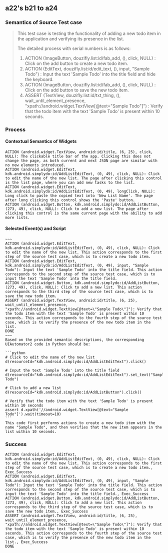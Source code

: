 ## a22's b21 to a24

### Semantics of Source Test case
> This test case is testing the functionality of adding a new todo item in the application and verifying its presence in the list.
> 
> The detailed process with serial numbers is as follows:
> 
> 1. ACTION (ImageButton, douzifly.list:id/fab_add, (), click, NULL) : Click on the add button to create a new todo item.
> 2. ACTION (EditText, douzifly.list:id/edit_text, (), input, "Sample Todo") : Input the text 'Sample Todo' into the title field and hide the keyboard.
> 3. ACTION (ImageButton, douzifly.list:id/fab_add, (), click, NULL) : Click on the add button to save the new todo item.
> 4. ASSERT (TextView, douzifly.list:id/txt_thing, (), wait_until_element_presence, "xpath://android.widget.TextView[@text=\"Sample Todo\"]") : Verify that the todo item with the text 'Sample Todo' is present within 10 seconds.

### Process
#### Contextual Semantics of Widgets
````
ACTION (android.widget.TextView, android:id/title, (6, 25), click, NULL): The clickable title bar of the app. Clicking this does not change the page, as both current and next JSON page are similar with no new elements introduced.
ACTION (android.widget.EditText, kdk.android.simplydo:id/AddListEditText, (0, 49), click, NULL): Click to edit the name of the new list. The page after clicking this control is the list page, where you can add new tasks to the list.
ACTION (android.widget.EditText, kdk.android.simplydo:id/AddListEditText, (0, 49), longClick, NULL): Long click to paste the copied text into 'New List Name'. The page after long clicking this control shows the 'Paste' button.
ACTION (android.widget.Button, kdk.android.simplydo:id/AddListButton, (273, 49), click, NULL): Click to add a new list. The page after clicking this control is the same current page with the ability to add more lists.

````

#### Selected Event(s) and Script
````
~~~
ACTION (android.widget.EditText, kdk.android.simplydo:id/AddListEditText, (0, 49), click, NULL): Click to edit the name of the new list. This action corresponds to the first step of the source test case, which is to create a new todo item.
ACTION (android.widget.EditText, kdk.android.simplydo:id/AddListEditText, (0, 49), input, "Sample Todo"): Input the text 'Sample Todo' into the title field. This action corresponds to the second step of the source test case, which is to input the text 'Sample Todo' into the title field.
ACTION (android.widget.Button, kdk.android.simplydo:id/AddListButton, (273, 49), click, NULL): Click to add a new list. This action corresponds to the third step of the source test case, which is to save the new todo item.
ASSERT (android.widget.TextView, android:id/title, (6, 25), wait_until_element_presence, "xpath://android.widget.TextView[@text=\"Sample Todo\"]"): Verify that the todo item with the text 'Sample Todo' is present within 10 seconds. This action corresponds to the fourth step of the source test case, which is to verify the presence of the new todo item in the list.
DONE
~~~
Based on the provided semantic descriptions, the corresponding UIAutomator2 code in Python should be:

```python
# Click to edit the name of the new list
d(resourceId="kdk.android.simplydo:id/AddListEditText").click()

# Input the text 'Sample Todo' into the title field
d(resourceId="kdk.android.simplydo:id/AddListEditText").set_text("Sample Todo")

# Click to add a new list
d(resourceId="kdk.android.simplydo:id/AddListButton").click()

# Verify that the todo item with the text 'Sample Todo' is present within 10 seconds
assert d.xpath('//android.widget.TextView[@text="Sample Todo"]').wait(timeout=10)
```
This code first performs actions to create a new todo item with the name "Sample Todo", and then verifies that the new item appears in the list within 10 seconds.
````
### Success
````
ACTION (android.widget.EditText, kdk.android.simplydo:id/AddListEditText, (0, 49), click, NULL): Click to edit the name of the new list. This action corresponds to the first step of the source test case, which is to create a new todo item., Exec_Success
ACTION (android.widget.EditText, kdk.android.simplydo:id/AddListEditText, (0, 49), input, "Sample Todo"): Input the text 'Sample Todo' into the title field. This action corresponds to the second step of the source test case, which is to input the text 'Sample Todo' into the title field., Exec_Success
ACTION (android.widget.Button, kdk.android.simplydo:id/AddListButton, (273, 49), click, NULL): Click to add a new list. This action corresponds to the third step of the source test case, which is to save the new todo item., Exec_Success
ASSERT (android.widget.TextView, android:id/title, (6, 25), wait_until_element_presence, "xpath://android.widget.TextView[@text=\"Sample Todo\"]"): Verify that the todo item with the text 'Sample Todo' is present within 10 seconds. This action corresponds to the fourth step of the source test case, which is to verify the presence of the new todo item in the list., Exec_Success
DONE
````
